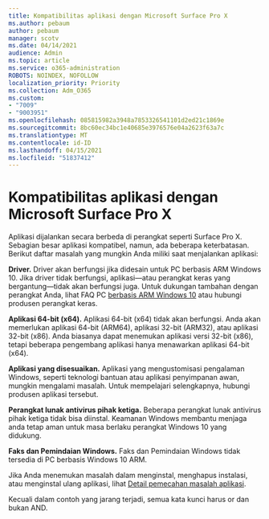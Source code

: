 ```yaml
---
title: Kompatibilitas aplikasi dengan Microsoft Surface Pro X
ms.author: pebaum
author: pebaum
manager: scotv
ms.date: 04/14/2021
audience: Admin
ms.topic: article
ms.service: o365-administration
ROBOTS: NOINDEX, NOFOLLOW
localization_priority: Priority
ms.collection: Adm_O365
ms.custom:
- "7009"
- "9003951"
ms.openlocfilehash: 085815982a3948a7853326541101d2ed21c1869e
ms.sourcegitcommit: 8bc60ec34bc1e40685e3976576e04a2623f63a7c
ms.translationtype: MT
ms.contentlocale: id-ID
ms.lasthandoff: 04/15/2021
ms.locfileid: "51837412"
---
```

# <a name="app-compatibility-with-microsoft-surface-pro-x"></a>Kompatibilitas aplikasi dengan Microsoft Surface Pro X

Aplikasi dijalankan secara berbeda di perangkat seperti Surface Pro X. Sebagian besar aplikasi kompatibel, namun, ada beberapa keterbatasan. Berikut daftar masalah yang mungkin Anda miliki saat menjalankan aplikasi: 

**Driver.** Driver akan berfungsi jika didesain untuk PC berbasis ARM Windows 10. Jika driver tidak berfungsi, aplikasi—atau perangkat keras yang bergantung—tidak akan berfungsi juga. Untuk dukungan tambahan dengan perangkat Anda, lihat FAQ PC [berbasis ARM Windows 10](https://support.microsoft.com/windows/windows-10-arm-based-pcs-faq-477f51df-2e3b-f68f-31b0-06f5e4f8ebb5) atau hubungi produsen perangkat keras.

**Aplikasi 64-bit (x64).** Aplikasi 64-bit (x64) tidak akan berfungsi. Anda akan memerlukan aplikasi 64-bit (ARM64), aplikasi 32-bit (ARM32), atau aplikasi 32-bit (x86). Anda biasanya dapat menemukan aplikasi versi 32-bit (x86), tetapi beberapa pengembang aplikasi hanya menawarkan aplikasi 64-bit (x64).

**Aplikasi yang disesuaikan.** Aplikasi yang mengustomisasi pengalaman Windows, seperti teknologi bantuan atau aplikasi penyimpanan awan, mungkin mengalami masalah. Untuk mempelajari selengkapnya, hubungi produsen aplikasi tersebut.

**Perangkat lunak antivirus pihak ketiga.** Beberapa perangkat lunak antivirus pihak ketiga tidak bisa diinstal. Keamanan Windows membantu menjaga anda tetap aman untuk masa berlaku perangkat Windows 10 yang didukung.

**Faks dan Pemindaian Windows.** Faks dan Pemindaian Windows tidak tersedia di PC berbasis Windows 10 ARM.

Jika Anda menemukan masalah dalam menginstal, menghapus instalasi, atau menginstal ulang aplikasi, lihat [Detail pemecahan masalah aplikasi](https://docs.microsoft.com/troubleshoot/mem/intune/troubleshoot-app-install#app-troubleshooting-details).

Kecuali dalam contoh yang jarang terjadi, semua kata kunci harus or dan bukan AND.